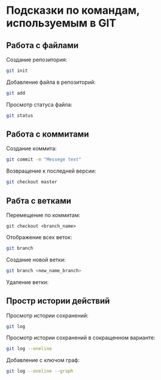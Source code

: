 # Подсказки по командам, используемым в GIT

## Работа с файлами

Создание репозитория:
```sh
git init
```

Добавление файла в репозиторий:
```sh
git add
```

Просмотр статуса файла:
```sh
git status
```

## Работа с коммитами

Создание коммита:
```sh
git commit -m "Messege text"
```

Возвращение к последней версии:
```sh
git checkout master
```

## Рабта с ветками

Перемещение по коммитам:
```
git checkout <branch_name>
```

Отображение всех веток:
```sh
git branch
```

Создание новой ветки:
```sh
git branch <new_name_branch>
```

Удаление ветки:

## Простр истории действий

Просмотр истории сохранений:
```sh
git log
```

Просмотр истории сохранений в сокращенном варианте:
```sh
git log --oneline
```

Добавление с ключом граф:
```sh
git log --oneline --graph
```